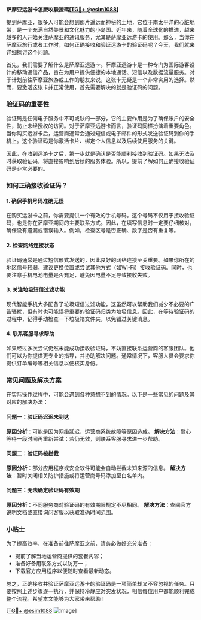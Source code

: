 **萨摩亚远游卡怎麽收驗證碼[[TG💪+ @esim1088](https://t.me/s/esim1088)]**

提到萨摩亚，很多人可能会想到那片遥远而神秘的土地，它位于南太平洋的心脏地带，是一个充满自然美景和文化魅力的小岛国。近年来，随着全球化的推进，越来越多的人开始关注萨摩亚的通讯服务，尤其是萨摩亚远游卡的使用。那么，当你在萨摩亚旅行或者工作时，如何正确接收和验证远游卡的验证码呢？今天，我们就来详细探讨这个问题。

首先，我们需要了解什么是萨摩亚远游卡。萨摩亚远游卡是一种专门为国际游客设计的移动通信产品，旨在为用户提供便捷的本地通话、短信以及数据流量服务。对于计划前往萨摩亚旅游或工作的朋友来说，这张卡无疑是一个非常实用的选择。然而，要激活这张卡并正常使用，首先需要解决的就是验证码的问题。

### 验证码的重要性

验证码是任何电子服务中不可或缺的一部分，它的主要作用是为了确保账户的安全性，防止未经授权的访问。对于萨摩亚远游卡而言，验证码同样扮演着重要角色。当你购买远游卡后，运营商通常会通过短信或电子邮件的形式发送验证码到你的手机上。这个验证码是你激活卡片、绑定个人信息以及后续使用服务的关键。

因此，在收到远游卡之后，第一步就是确认是否能顺利接收到验证码。如果无法及时获取验证码，将直接影响到后续的服务体验。所以，提前了解如何正确接收验证码是非常必要的。

### 如何正确接收验证码？

#### 1. 确保手机号码准确无误

在购买远游卡之前，你需要提供一个有效的手机号码。这个号码不仅用于接收验证码，也是你在萨摩亚期间的主要联系方式。因此，在填写信息时一定要仔细核对，确保没有遗漏或错误输入。例如，检查区号是否正确、数字是否有重复等。

#### 2. 检查网络连接状态

验证码通常是通过短信形式发送的，因此良好的网络连接至关重要。如果你所在的地区信号较弱，建议更换位置或尝试其他方式（如Wi-Fi）接收验证码。同时，也要注意手机电池电量是否充足，避免因电量不足导致接收失败。

#### 3. 关注垃圾短信过滤功能

现代智能手机大多配备了垃圾短信过滤功能，这虽然可以帮助我们减少不必要的广告骚扰，但有时也可能误将重要的验证码归类为垃圾信息。因此，在等待验证码的过程中，记得手动检查一下垃圾箱文件夹，以免错过关键消息。

#### 4. 联系客服寻求帮助

如果经过多次尝试仍然未能成功接收验证码，不妨直接联系运营商的客服团队。他们可以为你提供更专业的指导，并协助解决问题。通常情况下，客服人员会要求你提供订单编号等相关信息以便核实身份。

### 常见问题及解决方案

在实际操作过程中，可能会遇到各种意想不到的情况。以下是一些常见的问题及其对应的解决办法：

#### 问题一：验证码迟迟未到达

**原因分析**：可能是因为网络延迟、运营商系统故障等原因造成。
**解决方法**：耐心等待一段时间再重新尝试；若仍无效，则联系客服寻求进一步帮助。

#### 问题二：验证码被拦截

**原因分析**：部分应用程序或安全软件可能会自动拦截未知来源的信息。
**解决方法**：暂时关闭相关防护措施或将运营商号码添加至白名单内。

#### 问题三：无法确定验证码有效期

**原因分析**：不同服务商对验证码的有效期限规定不尽相同。
**解决方法**：查阅官方说明文档或直接询问客服以获取准确时间范围。

### 小贴士

为了提高效率，在准备前往萨摩亚之前，请务必做好充分准备：
- 提前了解当地运营商提供的套餐内容；
- 准备好备用联系方式以防万一；
- 下载官方应用程序以便随时查看最新动态。

总之，正确接收并验证萨摩亚远游卡的验证码是一项简单却又不容忽视的任务。只要按照上述步骤逐一执行，并保持冷静应对突发状况，相信每位用户都能顺利完成整个流程。希望本文能够为大家带来帮助！

[[TG💪+ @esim1088](https://t.me/s/esim1088) ![Image](https://i.postimg.cc/4NQfJmqS/Snipaste-2025-05-13-00-14-12.png)]